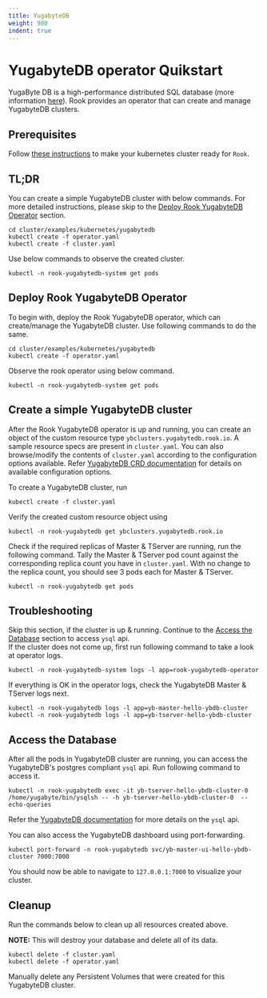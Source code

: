 ```yaml
---
title: YugabyteDB
weight: 900
indent: true
---
```


# YugabyteDB operator Quikstart
YugaByte DB is a high-performance distributed SQL database (more information [here](https://docs.yugabyte.com/latest/introduction/)). Rook provides an operator that can create and manage YugabyteDB clusters.

## Prerequisites
Follow [these instructions](k8s-pre-reqs.md) to make your kubernetes cluster ready for `Rook`.

## TL;DR
You can create a simple YugabyteDB cluster with below commands. For more detailed instructions, please skip to the [Deploy Rook YugabyteDB Operator](#Deploy-Rook-YugabyteDB-Operator) section.

```console
cd cluster/examples/kubernetes/yugabytedb
kubectl create -f operator.yaml
kubectl create -f cluster.yaml
```

Use below commands to observe the created cluster.

```console
kubectl -n rook-yugabytedb-system get pods
```

## Deploy Rook YugabyteDB Operator

To begin with, deploy the Rook YugabyteDB operator, which can create/manage the YugabyteDB cluster. Use following commands to do the same.

```console
cd cluster/examples/kubernetes/yugabytedb
kubectl create -f operator.yaml
```

Observe the rook operator using below command.

```console
kubectl -n rook-yugabytedb-system get pods
```

## Create a simple YugabyteDB cluster

After the Rook YugabyteDB operator is up and running, you can create an object of the custom resource type `ybclusters.yugabytedb.rook.io`. A sample resource specs are present in `cluster.yaml`. You can also browse/modify the contents of `cluster.yaml` according to the configuration options available. Refer [YugabyteDB CRD documentation](yugabytedb-cluster-crd.md) for details on available configuration options.

To create a YugabyteDB cluster, run

```console
kubectl create -f cluster.yaml
```

Verify the created custom resource object using

```console
kubectl -n rook-yugabytedb get ybclusters.yugabytedb.rook.io
```

Check if the required replicas of Master & TServer are running, run the following command. Tally the Master & TServer pod count against the corresponding replica count you have in `cluster.yaml`. With no change to the replica count, you should see 3 pods each for Master & TServer.

```console
kubectl -n rook-yugabytedb get pods
```

## Troubleshooting

Skip this section, if the cluster is up & running. Continue to the [Access the Database](#access-the-database) section to access `ysql` api.
<br /> If the cluster does not come up, first run following command to take a look at operator logs.

```console
kubectl -n rook-yugabytedb-system logs -l app=rook-yugabytedb-operator
```

If everything is OK in the operator logs, check the YugabyteDB Master & TServer logs next.

```console
kubectl -n rook-yugabytedb logs -l app=yb-master-hello-ybdb-cluster
kubectl -n rook-yugabytedb logs -l app=yb-tserver-hello-ybdb-cluster
```

## Access the Database

After all the pods in YugabyteDB cluster are running, you can access the YugabyteDB's postgres compliant `ysql` api. Run following command to access it.

```console
kubectl -n rook-yugabytedb exec -it yb-tserver-hello-ybdb-cluster-0 /home/yugabyte/bin/ysqlsh -- -h yb-tserver-hello-ybdb-cluster-0  --echo-queries
```
Refer the [YugabyteDB documentation](https://docs.yugabyte.com/latest/quick-start/explore-ysql/#kubernetes) for more details on the `ysql` api.

You can also access the YugabyteDB dashboard using port-forwarding.

```console
kubectl port-forward -n rook-yugabytedb svc/yb-master-ui-hello-ybdb-cluster 7000:7000
```

You should now be able to navigate to `127.0.0.1:7000` to visualize your cluster.

## Cleanup
Run the commands below to clean up all resources created above.

**NOTE:** This will destroy your database and delete all of its data.

```console
kubectl delete -f cluster.yaml
kubectl delete -f operator.yaml
```
Manually delete any Persistent Volumes that were created for this YugabyteDB cluster.
